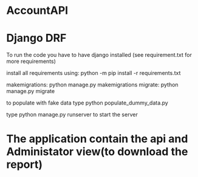 # AccountAPI
# Django DRF

To run the code you have to have django installed (see requirement.txt for more requirements)

install all requirements using: python -m pip install -r requirements.txt

makemigrations: python manage.py makemigrations
migrate: python manage.py migrate

to populate with fake data type python populate_dummy_data.py

type python manage.py runserver to start the server


# The application contain the api and Administator view(to download the report)
